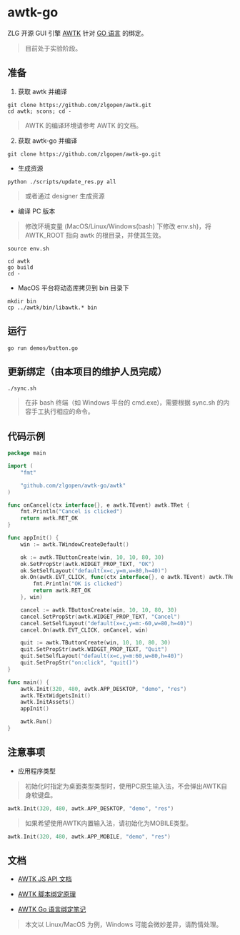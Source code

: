 # awtk-go

ZLG 开源 GUI 引擎 [AWTK](https://github.com/zlgopen/awtk) 针对 [GO 语言](https://golang.org/) 的绑定。

> 目前处于实验阶段。

## 准备

1. 获取 awtk 并编译

```
git clone https://github.com/zlgopen/awtk.git
cd awtk; scons; cd -
```

> AWTK 的编译环境请参考 AWTK 的文档。

2. 获取 awtk-go 并编译

```
git clone https://github.com/zlgopen/awtk-go.git
```

* 生成资源

```
python ./scripts/update_res.py all
```

> 或者通过 designer 生成资源

* 编译 PC 版本

> 修改环境变量 (MacOS/Linux/Windows(bash) 下修改 env.sh)，将 AWTK_ROOT 指向 awtk 的根目录，并使其生效。

```
source env.sh
```

```
cd awtk 
go build
cd -
```

* MacOS 平台将动态库拷贝到 bin 目录下

```
mkdir bin
cp ../awtk/bin/libawtk.* bin
```

## 运行

```
go run demos/button.go
```

## 更新绑定（由本项目的维护人员完成）

```
./sync.sh
```

> 在非 bash 终端（如 Windows 平台的 cmd.exe)，需要根据 sync.sh 的内容手工执行相应的命令。

## 代码示例

```go
package main

import (
	"fmt"

	"github.com/zlgopen/awtk-go/awtk"
)

func onCancel(ctx interface{}, e awtk.TEvent) awtk.TRet {
	fmt.Println("Cancel is clicked")
	return awtk.RET_OK
}

func appInit() {
	win := awtk.TWindowCreateDefault()

	ok := awtk.TButtonCreate(win, 10, 10, 80, 30)
	ok.SetPropStr(awtk.WIDGET_PROP_TEXT, "OK")
	ok.SetSelfLayout("default(x=c,y=m,w=80,h=40)")
	ok.On(awtk.EVT_CLICK, func(ctx interface{}, e awtk.TEvent) awtk.TRet {
		fmt.Println("OK is clicked")
		return awtk.RET_OK
	}, win)

	cancel := awtk.TButtonCreate(win, 10, 10, 80, 30)
	cancel.SetPropStr(awtk.WIDGET_PROP_TEXT, "Cancel")
	cancel.SetSelfLayout("default(x=c,y=m:-60,w=80,h=40)")
	cancel.On(awtk.EVT_CLICK, onCancel, win)

	quit := awtk.TButtonCreate(win, 10, 10, 80, 30)
	quit.SetPropStr(awtk.WIDGET_PROP_TEXT, "Quit")
	quit.SetSelfLayout("default(x=c,y=m:60,w=80,h=40)")
	quit.SetPropStr("on:click", "quit()")
}

func main() {
	awtk.Init(320, 480, awtk.APP_DESKTOP, "demo", "res")
	awtk.TExtWidgetsInit()
	awtk.InitAssets()
	appInit()

	awtk.Run()
}
```

## 注意事项

* 应用程序类型

> 初始化时指定为桌面类型类型时，使用PC原生输入法，不会弹出AWTK自身软键盘。

```go
awtk.Init(320, 480, awtk.APP_DESKTOP, "demo", "res")
```

> 如果希望使用AWTK内置输入法，请初始化为MOBILE类型。

```go
awtk.Init(320, 480, awtk.APP_MOBILE, "demo", "res")
```

## 文档

* [AWTK JS API 文档](https://github.com/zlgopen/awtk-binding/tree/master/docs/js)

* [AWTK 脚本绑定原理](https://github.com/zlgopen/awtk/blob/master/docs/script_binding.md)

* [AWTK Go 语言绑定笔记](docs/awtk_go.md)

> 本文以 Linux/MacOS 为例，Windows 可能会微妙差异，请酌情处理。
